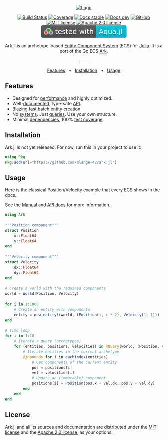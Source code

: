 <div align="center" width="100%">
<a href="https://github.com/mlange-42/ark.jl">
<picture>
  <source media="(prefers-color-scheme: dark)" srcset="https://github.com/user-attachments/assets/154045c0-8fa9-44bf-8550-cfad2c82d6b2">
  <img alt="Logo" src="https://github.com/user-attachments/assets/5cc1411b-68ea-4ed0-8ef7-a13ce379b120">
</picture>
</a>

[![Build Status](https://github.com/mlange-42/Ark.jl/actions/workflows/CI.yml/badge.svg?branch=main)](https://github.com/mlange-42/Ark.jl/actions/workflows/CI.yml?query=branch%3Amain)
[![Coverage](https://codecov.io/gh/mlange-42/Ark.jl/branch/main/graph/badge.svg)](https://codecov.io/gh/mlange-42/Ark.jl)
[![Docs stable](https://img.shields.io/badge/docs-stable-blue?logo=julia)](https://mlange-42.github.io/Ark.jl/stable/)
[![Docs dev](https://img.shields.io/badge/docs-dev-blue?logo=julia)](https://mlange-42.github.io/Ark.jl/dev/)
[![GitHub](https://img.shields.io/badge/github-repo-blue?logo=github)](https://github.com/mlange-42/ark)
[![MIT license](https://img.shields.io/badge/MIT-brightgreen?label=license)](https://github.com/mlange-42/ark/blob/main/LICENSE-MIT)
[![Apache 2.0 license](https://img.shields.io/badge/Apache%202.0-brightgreen?label=license)](https://github.com/mlange-42/ark/blob/main/LICENSE-APACHE)
[![Aqua QA](https://raw.githubusercontent.com/JuliaTesting/Aqua.jl/master/badge.svg)](https://github.com/JuliaTesting/Aqua.jl)

Ark.jl is an archetype-based [Entity Component System](https://en.wikipedia.org/wiki/Entity_component_system) (ECS) for [Julia](https://julialang.org/).
It is a port of the Go ECS [Ark](https://github.com/mlange-42/ark).

&mdash;&mdash;

[Features](#features) &nbsp; &bull; &nbsp; [Installation](#installation) &nbsp; &bull; &nbsp; [Usage](#usage)
</div>

## Features

- Designed for [performance](https://mlange-42.github.io/Ark.jl/dev/benchmarks) and highly optimized.
- Well-[documented](https://mlange-42.github.io/Ark.jl/dev/), type-safe [API](https://mlange-42.github.io/Ark.jl/dev/api).
- Blazing fast [batch entity creation](https://mlange-42.github.io/Ark.jl/dev/manual/entities.html#Creating-entities).
- No [systems](https://mlange-42.github.io/Ark.jl/dev/manual/systems). Just [queries](https://mlange-42.github.io/Ark.jl/dev/manual/queries). Use your own structure.
- Minimal [dependencies](https://github.com/mlange-42/Ark.jl/blob/main/Project.toml), 100% [test coverage](https://app.codecov.io/github/mlange-42/ark.jl).

## Installation

Ark.jl is not yet released. For now, run this in your project to use it:

```julia
using Pkg
Pkg.add(url="https://github.com/mlange-42/ark.jl")
```

## Usage

Here is the classical Position/Velocity example that every ECS shows in the docs.

See the [Manual](https://mlange-42.github.io/Ark.jl/dev/) and [API docs](https://mlange-42.github.io/Ark.jl/dev/api) for more information.

```julia
using Ark

"""Position component"""
struct Position
    x::Float64
    y::Float64
end

"""Velocity component"""
struct Velocity
    dx::Float64
    dy::Float64
end

# Create a world with the required components
world = World(Position, Velocity)

for i in 1:1000
    # Create an entity with components
    entity = new_entity!(world, (Position(i, i * 2), Velocity(1, 1)))
end

# Time loop
for i in 1:10
    # Iterate a query (archetypes)
    for (entities, positions, velocities) in @Query(world, (Position, Velocity))
        # Iterate entities in the current archetype
        @inbounds for i in eachindex(entities)
            # Get components of the current entity
            pos = positions[i]
            vel = velocities[i]
            # Update an (immutable) component
            positions[i] = Position(pos.x + vel.dx, pos.y + vel.dy)
        end
    end
end
```

## License

Ark.jl and all its sources and documentation are distributed under the [MIT license](https://github.com/mlange-42/Ark.jl/blob/main/LICENSE-MIT) and the [Apache 2.0 license](https://github.com/mlange-42/Ark.jl/blob/main/LICENSE-APACHE), as your options.

